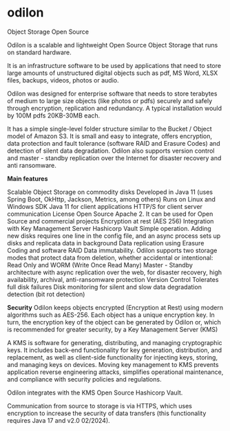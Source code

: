 # odilon
Object Storage Open Source

Odilon is a scalable and lightweight Open Source Object Storage that runs on standard hardware.

It is an infrastructure software to be used by applications that need to store large amounts of unstructured digital objects such as pdf, MS Word, XLSX files, backups, videos, photos or audio.

Odilon was designed for enterprise software that needs to store terabytes of medium to large size objects (like photos or pdfs) securely and safely through encryption, replication and redundancy. A typical installation would by 100M pdfs 20KB-30MB each.

It has a simple single-level folder structure similar to the Bucket / Object model of Amazon S3. It is small and easy to integrate, offers encryption, data protection and fault tolerance (software RAID and Erasure Codes) and detection of silent data degradation. Odilon also supports version control and master - standby replication over the Internet for disaster recovery and anti ransomware.

**Main features**

 Scalable Object Storage on commodity disks
 Developed in Java 11 (uses Spring Boot, OkHttp, Jackson, Metrics, among others)
 Runs on Linux and Windows
 SDK Java 11 for client applications
 HTTP/S for client server communication
 License Open Source Apache 2. It can be used for Open Source and commercial projects
 Encryption at rest (AES 256)
 Integration with Key Management Server Hashicorp Vault
 Simple operation. Adding new disks requires one line in the config file, and an async process sets up disks and replicata data in background
 Data replication using Erasure Coding and software RAID
 Data immutability. Odilon supports two storage modes that protect data from deletion, whether accidental or intentional: Read Only and WORM (Write Once Read Many)
 Master - Standby architecture with async replication over the web, for disaster recovery, high availability, archival, anti-ransomware protection
 Version Control
 Tolerates full disk failures
 Disk monitoring for silent and slow data degradation detection (bit rot detection)

**Security**
Odilon keeps objects encrypted (Encryption at Rest) using modern algorithms such as AES-256. Each object has a unique encryption key. In turn, the encryption key of the object can be generated by Odilon or, which is recommended for greater security, by a Key Management Server (KMS)

A KMS is software for generating, distributing, and managing cryptographic keys. It includes back-end functionality for key generation, distribution, and replacement, as well as client-side functionality for injecting keys, storing, and managing keys on devices. Moving key management to KMS prevents application reverse engineering attacks, simplifies operational maintenance, and compliance with security policies and regulations.

Odilon integrates with the KMS Open Source Hashicorp Vault.

Communication from source to storage is via HTTPS, which uses encryption to increase the security of data transfers (this functionality requires Java 17 and v2.0 02/2024).
